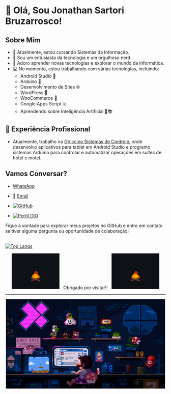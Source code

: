 # 👋 Olá, Sou Jonathan Sartori Bruzarrosco!

## Sobre Mim
- 🔭 Atualmente, estou cursando Sistemas da Informação.
- 🌟 Sou um entusiasta da tecnologia e um orgulhoso nerd.
- 🧠 Adoro aprender novas tecnologias e explorar o mundo da informática.
- 💻 No momento, estou trabalhando com várias tecnologias, incluindo:
  - Android Studio 📱
  - Arduino 🤖
  - Desenvolvimento de Sites 🌐
  - WordPress 🚀
  - WooCommerce 🛒
  - Google Apps Script 📊
  - Aprendendo sobre Inteligência Artificial 🤖📚

## 💼 Experiência Profissional
- Atualmente, trabalho na [GViccino Sistemas de Controle](https://gviccino.com.br/), onde desenvolvo aplicativos para tablet em Android Studio e programo sistemas Arduino para controlar e automatizar operações em suítes de hotel e motel.

## Vamos Conversar?
- [WhatsApp](https://api.whatsapp.com/send?phone=5511972937976&text=Ol%C3%A1!!)
- 📧 [Email](mailto:jonathansartorib@hotmail.com)

- [![GitHub](https://img.shields.io/badge/GitHub-000?style=for-the-badge&logo=github&logoColor=30A3DC)](https://github.com/jonathansartorib)
- [![Perfil DIO](https://img.shields.io/badge/-Meu%20Perfil%20na%20DIO-30A3DC?style=for-the-badge)](https://web.dio.me/users/jonathansartorib/)

Fique à vontade para explorar meus projetos no GitHub e entre em contato se tiver alguma pergunta ou oportunidade de colaboração!
<br/>
<br/>

[![Top Langs](https://github-readme-stats.vercel.app/api/top-langs/?username=jonathansartorib&layout=compact)](https://github.com/jonathansartorib/github-readme-stats)

<div align="center">
  <img src="https://github.com/jonathansartorib/jonathansartorib/blob/main/213866269-5d00981c-7c98-46d7-8a8e-16f462f15227.gif" width="150" />
  &nbsp; Obrigado por visitar!! &nbsp; 
  <img src="https://github.com/jonathansartorib/jonathansartorib/blob/main/213866269-5d00981c-7c98-46d7-8a8e-16f462f15227.gif" width="150" />
</div>

---

<div align="center">
  <img src="https://github.com/jonathansartorib/jonathansartorib/blob/main/225813708-98b745f2-7d22-48cf-9150-083f1b00d6c9.gif" width="500" />
</div>
